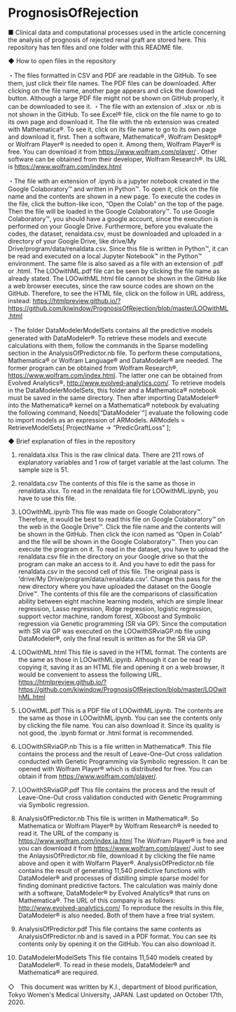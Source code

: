# PrognosisOfRejection

■	Clinical data and computational processes used in the article concerning the analysis of prognosis of rejected renal graft are stored here.
This repository has ten files and one folder with this README file.


◆ How to open files in the repository

・The files formatted in CSV and PDF are readable in the GitHub. 
To see them, just click their file names. 
  The PDF files can be downloaded. After clicking on the file name, another page appears and click the download button. Although a large PDF file might not be shown on GitHub properly, it can be downloaded to see it.
・The file with an extension of .xlsx or .nb is not shown in the GitHub. 
To see Excel® file, click on the file name to go to its own page and download it. 
  The file with the nb extension was created with Mathematica®. To see it, click on its file name to go to its own page and download it, first. Then a software, Mathematica®, Wolfram Desktop® or Wolfram Player® is needed to open it. Among them, Wolfram Player® is free. You can download it from  https://www.wolfram.com/player/ . Other software can be obtained from their developer, Wolfram Research®. Its URL is https://www.wolfram.com/index.html

・The file with an extension of .ipynb is a jupyter notebook created in the Google Colaboratory™ and written in Python™. 
  To open it, click on the file name and the contents are shown in a new page.
  To execute the codes in the file, click the button-like icon, “Open the Colab” on the top of the page. Then the file will be loaded in the Google Colaboratory™. To use Google Colaboratory™, you should have a google account, since the execution is performed on your Google Drive. Furthermore, before you evaluate the codes, the dataset, renaldata.csv, must be downloaded and uploaded in a directory of your Google Drive, like drive/My Drive/program/data/renaldata.csv. Since this file is written in Python™, it can be read and executed on a local Jupyter Notebook™ in the Python™ environment. 
  The same file is also saved as a file with an extension of .pdf or .html. The LOOwithML.pdf file can be seen by clicking the file name as already stated. The LOOwithML.html file cannot be shown in the GitHub like a web browser executes, since the raw source codes are shown on the GitHub. Therefore, to see the HTML file, click on the follow in URL address, instead: 
https://htmlpreview.github.io/?https://github.com/kiwindow/PrognosisOfRejection/blob/master/LOOwithML.html

・The folder DataModelerModelSets contains all the predictive models generated with DataModeler®. To retrieve these models and execute calculations with them, follow the commands in the Sparse modelling section in the AnalysisOfPredictor.nb file. To perform these computations, Mathematica® or Wolfram Language® and DataModeler® are needed. The former program can be obtained from Wolfram Research®, https://www.wolfram.com/index.html. The latter one can be obtained from Evolved Analytics®, http://www.evolved-analytics.com/. 
  To retrieve models in the DataModelerModelSets, this folder and a Mathematica® notebook must be saved in the same directory. Then after importing DataModeler® into the Mathematica® kernel on a Mathematica® notebook by evaluating the following command,
		Needs[“DataModeler`”]
evaluate the following code to import models as an expression of ARModels.
      ARModels = RetrieveModelSets[ ProjectName -> “PredicGraftLoss” ];


◆	Brief explanation of files in the repository

1.	renaldata.xlsx 
This is the raw clinical data. There are 211 rows of explanatory variables and 1 row of target variable at the last column. The sample size is 51.

2.	renaldata.csv 
The contents of this file is the same as those in renaldata.xlsx. To read in the renaldata file for LOOwithML.ipynb, you have to use this file.

3.	LOOwithML.ipynb 
This file was made on Google Colaboratory™. Therefore, it would be best to read this file on Google Colaboratory™ on the web in the Google Drive™. Click the file name and the contents will be shown in the GitHub. Then click the icon named as “Open in Colab” and the file will be shown in the Google Colaboratory™. Then you can execute the program on it. To read in the dataset, you have to upload the renaldata.csv file in the directory on your Google drive so that the program can make an access to it. And you have to edit the pass for renaldata.csv in the second cell of this file. The original pass is 'drive/My Drive/program/data/renaldata.csv'. Change this pass for the new directory where you have uploaded the dataset on the Google Drive™.
The contents of this file are the comparisons of classification ability between eight machine learning models, which are simple linear regression, Lasso regression, Ridge regression, logistic regression, support vector machine, random forest, XGboost and Symbolic regression via Genetic programming (SR via GP). Since the computation with SR via GP was executed on the LOOwithSRviaGP.nb file using DataModeler®, only the final result is written as for the SR via GP.

4.	LOOwithML.html 
This file is saved in the HTML format. The contents are the same as those in LOOwithML.ipynb. Although it can be read by copying it, saving it as an HTML file and opening it on a web browser, it would be convenient to assess the following URL.
https://htmlpreview.github.io/?https://github.com/kiwindow/PrognosisOfRejection/blob/master/LOOwithML.html

5.	LOOwitML.pdf 
This is a PDF file of LOOwithML.ipynb. The contents are the same as those in LOOwithML.ipynb. You can see the contents only by clicking the file name. You can also download it. Since its quality is not good, the .ipynb format or .html format is recommended.

6.	LOOwithSRviaGP.nb
This is a file written in Mathematica®. This file contains the process and the result of Leave-One-Out cross validation conducted with Genetic Programming via Symbolic regression. It can be opened with Wolfram Player® which is distributed for free. You can obtain if from https://www.wolfram.com/player/.

7.	LOOwithSRviaGP.pdf 
This file contains the process and the result of Leave-One-Out cross validation conducted with Genetic Programming via Symbolic regression.

8.	AnalysisOfPredictor.nb 
This file is written in Mathematica®. So Mathematica or Wolfram Player® by Wolfram Research® is needed to read it. The URL of the company is https://www.wolfram.com/index.ja.html The Wolfram Player® is free and you can download it from https://www.wolfram.com/player/ Just to see the AnlaysisOfPredictor.nb file, download it by clicking the file name above and open it with Wolfarm Player®. AnalysisOfPredictor.nb file contains the result of generating 11,540 predictive functions with DataModeler® and processes of distilling simple sparse model for finding dominant predictive factors. The calculation was mainly done with a software, DataModeler® by Evolved Analytics® that runs on Mathematica®. The URL of this company is as follows: http://www.evolved-analytics.com/ To reproduce the results in this file, DataModeler® is also needed. Both of them have a free trial system.

9.	AnalysisOfPredictor.pdf 
This file contains the same contents as AnalysisOfPredictor.nb and is saved in a PDF format. You can see its contents only by opening it on the GitHub. You can also download it.

10. DataModelerModelSets 
This file contains 11,540 models created by DataModeler®. To read in these models, DataModeler® and Mathematica® are required.


◇　This document was written by K.I., department of blood purification, Tokyo Women's Medical University, JAPAN. Last updated on October 17th, 2020.



